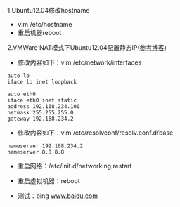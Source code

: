 1.Ubuntu12.04修改hostname
- vim /etc/hostname
- 重启机器reboot

2.VMWare NAT模式下Ubuntu12.04配置静态IP([参考博客](http://blog.csdn.net/zhongwen7710/article/details/43155181))
- 修改内容如下：vim /etc/network/interfaces
```
auto lo
iface lo inet loopback

auto eth0
iface eth0 inet static
address 192.168.234.100
netmask 255.255.255.0
gateway 192.168.234.2
```
- 修改内容如下：vim /etc/resolvconf/resolv.conf.d/base
```
nameserver 192.168.234.2
nameserver 8.8.8.8
```
- 重启网络：/etc/init.d/networking restart
- 重启虚拟机器：reboot

- 测试：ping www.baidu.com

